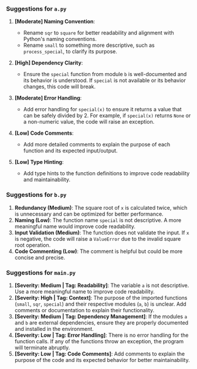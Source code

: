 ### Suggestions for `a.py`

1. **[Moderate] Naming Convention**: 
   - Rename `sqr` to `square` for better readability and alignment with Python's naming conventions.
   - Rename `small` to something more descriptive, such as `process_special`, to clarify its purpose.

2. **[High] Dependency Clarity**: 
   - Ensure the `special` function from module `b` is well-documented and its behavior is understood. If `special` is not available or its behavior changes, this code will break.

3. **[Moderate] Error Handling**: 
   - Add error handling for `special(x)` to ensure it returns a value that can be safely divided by 2. For example, if `special(x)` returns `None` or a non-numeric value, the code will raise an exception.

4. **[Low] Code Comments**: 
   - Add more detailed comments to explain the purpose of each function and its expected input/output.

5. **[Low] Type Hinting**: 
   - Add type hints to the function definitions to improve code readability and maintainability.

### Suggestions for `b.py`

1. **Redundancy (Medium)**: The square root of `x` is calculated twice, which is unnecessary and can be optimized for better performance.
2. **Naming (Low)**: The function name `special` is not descriptive. A more meaningful name would improve code readability.
3. **Input Validation (Medium)**: The function does not validate the input. If `x` is negative, the code will raise a `ValueError` due to the invalid square root operation.
4. **Code Commenting (Low)**: The comment is helpful but could be more concise and precise.

### Suggestions for `main.py`

1. **[Severity: Medium | Tag: Readability]**: The variable `a` is not descriptive. Use a more meaningful name to improve code readability.
2. **[Severity: High | Tag: Context]**: The purpose of the imported functions (`small`, `sqr`, `special`) and their respective modules (`a`, `b`) is unclear. Add comments or documentation to explain their functionality.
3. **[Severity: Medium | Tag: Dependency Management]**: If the modules `a` and `b` are external dependencies, ensure they are properly documented and installed in the environment.
4. **[Severity: Low | Tag: Error Handling]**: There is no error handling for the function calls. If any of the functions throw an exception, the program will terminate abruptly.
5. **[Severity: Low | Tag: Code Comments]**: Add comments to explain the purpose of the code and its expected behavior for better maintainability.

